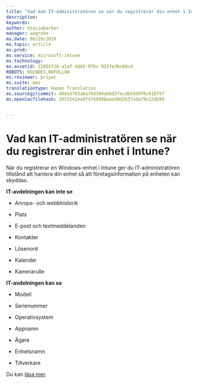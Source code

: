 ```yaml
---
title: "Vad kan IT-administratören se när du registrerar din enhet i Intune? Microsoft Intune"
description: 
keywords: 
author: Staciebarker
manager: angrobe
ms.date: 08/29/2016
ms.topic: article
ms.prod: 
ms.service: microsoft-intune
ms.technology: 
ms.assetid: 12655728-a1af-4d89-97bc-925fe36c0dc4
ROBOTS: NOINDEX,NOFOLLOW
ms.reviewer: priyar
ms.suite: ems
translationtype: Human Translation
ms.sourcegitcommit: 4881d765a6a79d380ab6d3facdb55d9f0c81bf97
ms.openlocfilehash: 2631541ea974769308aea30d2b37a3a79c22db99


---
```



# Vad kan IT-administratören se när du registrerar din enhet i Intune?

När du registrerar en Windows-enhet i Intune ger du IT-administratören tillstånd att hantera din enhet så att företagsinformation på enheten kan skyddas.

**IT-avdelningen kan inte se**

-   Anrops- och webbhistorik

-   Plats

-   E-post och textmeddelanden

-   Kontakter

-   Lösenord

-   Kalender

-   Kamerarulle

**IT-avdelningen kan se**

-   Modell

-   Serienummer

-   Operativsystem

-   Appnamn

-   Ägare

-   Enhetsnamn

-   Tillverkare

Du kan [läsa mer](what-happens-if-you-install-the-company-portal-app-and-enroll-your-device-in-intune-windows).





<!--HONumber=Sep16_HO4-->


